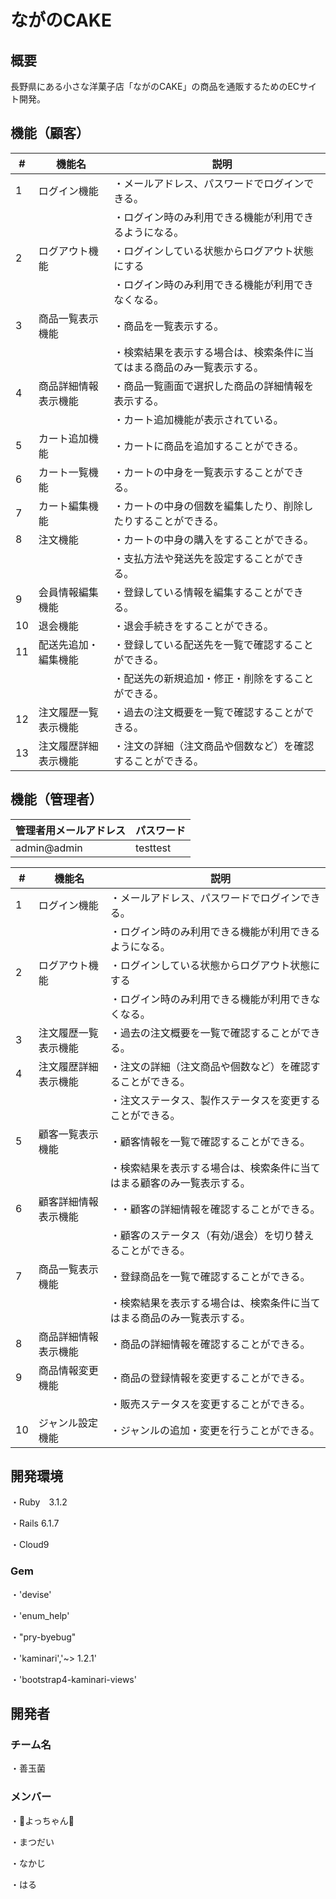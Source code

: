 # ながのCAKE

## 概要

長野県にある小さな洋菓子店「ながのCAKE」の商品を通販するためのECサイト開発。

## 機能（顧客）

| # | 機能名 |　説明 |
| ------------- | ------------- | ----| 
| 1 | ログイン機能 |・メールアドレス、パスワードでログインできる。| 
|  |  |・ログイン時のみ利用できる機能が利用できるようになる。|
|2 |ログアウト機能 |・ログインしている状態からログアウト状態にする|
|  |  |・ログイン時のみ利用できる機能が利用できなくなる。|
|3 |商品一覧表示機能 |・商品を一覧表示する。|
|  |  |・検索結果を表示する場合は、検索条件に当てはまる商品のみ一覧表示する。| 
|4 |商品詳細情報表示機能 |・商品一覧画面で選択した商品の詳細情報を表示する。|
| | |・カート追加機能が表示されている。|
|5 |カート追加機能 |・カートに商品を追加することができる。|
|6 |カート一覧機能 |・カートの中身を一覧表示することができる。|
|7 |カート編集機能 |・カートの中身の個数を編集したり、削除したりすることができる。|
|8 |注文機能 |・カートの中身の購入をすることができる。|
|||・支払方法や発送先を設定することができる。| 
|9| 会員情報編集機能 |・登録している情報を編集することができる。|
|10 |退会機能 |・退会手続きをすることができる。|
|11 |配送先追加・編集機能 |・登録している配送先を一覧で確認することができる。|
|||・配送先の新規追加・修正・削除をすることができる。|
|12 |注文履歴一覧表示機能 |・過去の注文概要を一覧で確認することができる。|
|13 |注文履歴詳細表示機能 |・注文の詳細（注文商品や個数など）を確認することができる。| 

## 機能（管理者）
| 管理者用メールアドレス| パスワード |
| ------------- | ------------- |
| admin@admin | testtest |

| # | 機能名 |　説明 |
| ------------- | ------------- | ----| 
| 1 | ログイン機能 |・メールアドレス、パスワードでログインできる。| 
|  |  |・ログイン時のみ利用できる機能が利用できるようになる。|
|2 |ログアウト機能 |・ログインしている状態からログアウト状態にする|
|  |  |・ログイン時のみ利用できる機能が利用できなくなる。|
|3 |注文履歴一覧表示機能 |・過去の注文概要を一覧で確認することができる。|
|4 |注文履歴詳細表示機能 |・注文の詳細（注文商品や個数など）を確認することができる。|
| | |・注文ステータス、製作ステータスを変更することができる。|
|5 |顧客一覧表示機能  |・顧客情報を一覧で確認することができる。|
|  |  |・検索結果を表示する場合は、検索条件に当てはまる顧客のみ一覧表示する。|
|6 |顧客詳細情報表示機能 |・・顧客の詳細情報を確認することができる。|
| | |・顧客のステータス（有効/退会）を切り替えることができる。|
|7 |商品一覧表示機能 |・登録商品を一覧で確認することができる。|
|  |  |・検索結果を表示する場合は、検索条件に当てはまる商品のみ一覧表示する。|
|8 |商品詳細情報表示機能 |・商品の詳細情報を確認することができる。 |
|9| 商品情報変更機能 |・商品の登録情報を変更することができる。|
| | | ・販売ステータスを変更することができる。|
|10 |ジャンル設定機能 |・ジャンルの追加・変更を行うことができる。|

## 開発環境

・Ruby　3.1.2

・Rails 6.1.7

・Cloud9

### Gem

・'devise'

・'enum_help'

・"pry-byebug"

・'kaminari','~> 1.2.1' 

・'bootstrap4-kaminari-views'

## 開発者

### チーム名

・善玉菌

### メンバー　

・:crown:よっちゃん:crown:

・まつだい

・なかじ

・はる
